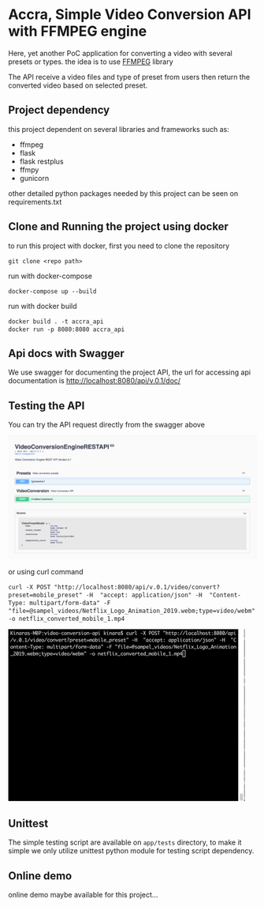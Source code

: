 # Accra, Simple Video Conversion API with FFMPEG engine

Here, yet another PoC application for converting a video with several presets or types. the idea is to use [FFMPEG](https://ffmpeg.org/) library 

The API receive a video files and type of preset from users then return the converted video based on selected preset. 

## Project dependency
this project dependent on several libraries and frameworks such as:
- ffmpeg
- flask
- flask restplus
- ffmpy
- gunicorn 

other detailed python packages needed by this project can be seen on requirements.txt

## Clone and Running the project using docker 
to run this project with docker, first you need to clone the repository
```
git clone <repo path>
```

run with docker-compose
```
docker-compose up --build
```

run with docker build 
```
docker build . -t accra_api
docker run -p 8080:8080 accra_api
```

## Api docs with Swagger
We use swagger for documenting the project API, the url for accessing api documentation is [http://localhost:8080/api/v.0.1/doc/](http://localhost:8080/api/v.0.1/doc/)


## Testing the API 
You can try the API request directly from the swagger above

![](images/swagger-video-convert-rest-api.png)

or using curl command 
```
curl -X POST "http://localhost:8080/api/v.0.1/video/convert?preset=mobile_preset" -H  "accept: application/json" -H  "Content-Type: multipart/form-data" -F "file=@sampel_videos/Netflix_Logo_Animation_2019.webm;type=video/webm" -o netflix_converted_mobile_1.mp4
```
![](images/video-conversion-api-curl.gif)

## Unittest
The simple testing script are available on ```app/tests``` directory, to make it simple we only utilize unittest python module for testing script dependency.

## Online demo
online demo maybe available for this project... 